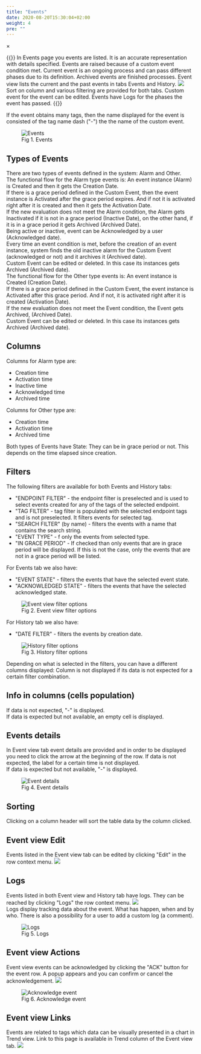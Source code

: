 ```yaml
---
title: "Events"
date: 2020-08-20T15:30:04+02:00
weight: 4
pre: ""
---
```


<!-- The Modal -->
<div id="myModal" class="modal">
  <span class="close">&times;</span>
  <img class="modal-content" id="img01">
  <div id="caption"></div>
</div>

{{<lead>}}
In Events page you events are listed. It is an accurate representation with details specified. Events are raised because of a custom event condition met. Current event is an ongoing process and can pass different phases due to its definition. Archived events are finished processes. Event view lists the current and the past events in tabs Events and History.
<img src="/events-view-tabs.png" > <br />
Sort on column and various filtering are provided for both tabs.  Custom event for the event can be edited. Events have Logs for the phases the event has passed.
{{</lead>}}

If the event obtains many tags, then the name displayed for the event is consisted of the tag name dash ("-") the the name of the custom event.
<figure class="image_container">
    <img class="center_image myImg" onClick="reply_click(this)"  id="events" src="/events.png" alt="Events">
    <figcaption>Fig 1. Events</figcaption>
</figure>

## Types of Events
There are two types of events defined in the system: Alarm and Other.
<br />
The functional flow for the Alarm type events is:
An event instance (Alarm) is Created and then it gets the Creation Date.
<br />
If there is a grace period defined in the Custom Event, then the event instance is Activated after the grace period expires. And if not it is activated right after it is created and then it gets the Activation Date.
<br />
If the new evaluation does not meet the Alarm condition, the Alarm gets Inactivated if it is not in a grace period (Inactive Date), on the other hand, if it is in a grace period it gets Archived (Archived Date).
<br />
Being active or inactive, event can be Acknowledged by a user (Acknowledged date).
<br />
Every time an event condition is met, before the creation of an event instance, system finds the old inactive alarm for the Custom Event (acknowledged or not) and it archives it (Archived date).
<br />
Custom Event can be edited or deleted. In this case its instances gets Archived (Archived date).
<br />
The functional flow for the Other type events is:
An event instance is Created (Creation Date).
<br />
If there is a grace period defined in the Custom Event, the event instance is Activated after this grace period. And if not, it is activated right after it is created (Activation Date).
<br />
If the new evaluation does not meet the Event condition, the Event gets Archived, (Archived Date).
<br />
Custom Event can be edited or deleted. In this case its instances gets Archived (Archived date).

## Columns
Columns for Alarm type are:

- Creation time
- Activation time
- Inactive time
- Acknowledged time
- Archived time

Columns for Other type are:

- Creation time
- Activation time
- Archived time

Both types of Events have State: They can be in grace period or not. This depends on the time elapsed since creation.

## Filters
The following filters are available for both Events and History tabs:
- "ENDPOINT FILTER" - the endpoint filter is preselected and is used to select events created for any of the tags of the selected endpoint. 
- "TAG FILTER" - tag filter is populated with the selected endpoint tags and is not preselected. It filters events for selected tag.
- "SEARCH FILTER" (by name) - filters the events with a name that contains the search string.
- "EVENT TYPE" - f only the events from selected type.
- "IN GRACE PERIOD" - If checked than only events that are in grace period will be displayed. If this is not the case, only the events that are not in a grace period will be listed.

For Events tab we also have: 
- "EVENT STATE" - filters the events that have the selected event state.
- "ACKNOWLEDGED STATE" - filters the events that have the selected acknowledged state.
<figure class="image_container">
    <img class="center_image myImg" onClick="reply_click(this)"  id="Event_view_filters" src="/Event_view_filters.png" alt="Event view filter options">
    <figcaption>Fig 2. Event view filter options</figcaption>
</figure>

For History tab we also have:
- "DATE FILTER" - filters the events by creation date.
<figure class="image_container">
    <img class="center_image myImg" onClick="reply_click(this)"  id="History_filters" src="/History_filters.png" alt="History filter options">
    <figcaption>Fig 3. History filter options</figcaption>
</figure>

Depending on what is selected in the filters, you can have a different columns displayed: Column is not displayed if its data is not expected for a certain filter combination.

## Info in columns (cells population)
If data is not expected, "-" is displayed. <br />
If data is expected but not available, an empty cell is displayed.

## Events details
In Event view tab event details are provided and in order to be displayed you need to click the arrow at the beginning of the row.
If data is not expected, the label for a certain time is not displayed.<br />
If data is expected but not available, "-" is displayed.
<figure class="image_container">
    <img class="center_image myImg" onClick="reply_click(this)"  id="event_details" src="/event_details.png" alt="Event details">
    <figcaption>Fig 4. Event details</figcaption>
</figure>

## Sorting
Clicking on a column header will sort the table data by the column clicked.

## Event view Edit
Events listed in the Event view tab can be edited by clicking "Edit" in the row context menu.
<img src="/events_view_edit_link.png">

## Logs
Events listed in both Event view and History tab have logs. They can be reached by clicking "Logs" the row context menu. <img src="/events_view_logs_link.png"> 
<br />
Logs display tracking data about the event. What has happen, when and by who. There is also a possibility for a user to add a custom log (a comment).
<figure class="image_container">
    <img class="center_image myImg" onClick="reply_click(this)"  id="events_view_logs" src="/events_view_logs.png" alt="Logs">
    <figcaption>Fig 5. Logs</figcaption>
</figure>

## Event view Actions
Event view events can be acknowledged by clicking the "ACK" button for the event row. A popup appears and you can confirm or cancel the acknowledgement. <img src="/events_view_ack_link.png" > 
<figure class="image_container">
    <img class="center_image myImg" onClick="reply_click(this)"  id="events_view_ack_popup" src="/events_view_ack_popup.png" alt="Acknowledge event">
    <figcaption>Fig 6. Acknowledge event</figcaption>
</figure>

## Event view Links
Events are related to tags which data can be visually presented in a chart in Trend view. Link to this page is available in Trend column of the Event view tab. <img src="/events_view_trend_link.png" >

<script>
// Get the modal
var modal = document.getElementById("myModal");

var modalImg = document.getElementById("img01");
var captionText = document.getElementById("caption");
function reply_click(img)
{
    modal.style.display = "block";
    modalImg.src = img.src;
    captionText.innerHTML = img.alt;
}

modal.onclick = function() { 
  modal.style.display = "none";
}

document.addEventListener('keyup', function(e) {
    if (e.keyCode == 27) {
        modal.style.display = "none";
    }
});
</script>
